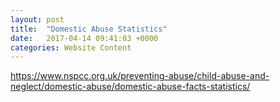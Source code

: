 ```yaml
---
layout: post
title:  "Domestic Abuse Statistics"
date:   2017-04-14 09:41:03 +0000
categories: Website Content
---
```



<a href="https://www.nspcc.org.uk/preventing-abuse/child-abuse-and-neglect/domestic-abuse/domestic-abuse-facts-statistics/">https://www.nspcc.org.uk/preventing-abuse/child-abuse-and-neglect/domestic-abuse/domestic-abuse-facts-statistics/</a><br /> 
<br /> 

